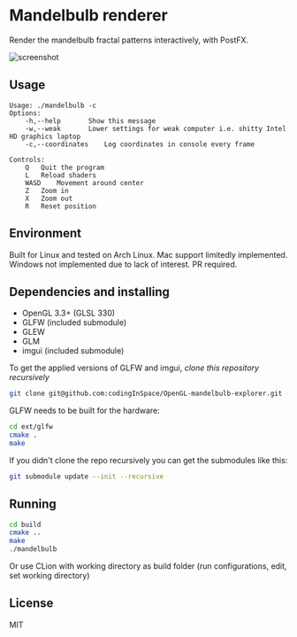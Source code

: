 # Mandelbulb renderer
Render the mandelbulb fractal patterns interactively, with PostFX.

![screenshot](https://github.com/codingInSpace/OpenGL-mandelbulb-explorer/blob/master/screenshots/purple_with_gui.png)

## Usage
```
Usage: ./mandelbulb -c
Options:
	-h,--help		Show this message
	-w,--weak 		Lower settings for weak computer i.e. shitty Intel HD graphics laptop
	-c,--coordinates 	Log coordinates in console every frame 

Controls:
	Q 	Quit the program
	L 	Reload shaders
	WASD 	Movement around center
	Z 	Zoom in
	X 	Zoom out
	R 	Reset position

```

## Environment
Built for Linux and tested on Arch Linux. Mac support limitedly implemented. Windows not implemented due to lack of interest. PR required.

## Dependencies and installing
- OpenGL 3.3+ (GLSL 330)
- GLFW (included submodule)
- GLEW
- GLM
- imgui (included submodule)

To get the applied versions of GLFW and imgui, *clone this repository recursively*

```sh
git clone git@github.com:codingInSpace/OpenGL-mandelbulb-explorer.git --recursive
```

GLFW needs to be built for the hardware:
```sh
cd ext/glfw
cmake .
make
```

If you didn't clone the repo recursively you can get the submodules like this:
```sh
git submodule update --init --recursive
```

## Running
```sh
cd build
cmake ..
make
./mandelbulb
```

Or use CLion with working directory as build folder (run configurations, edit, set working directory)

## License
MIT

